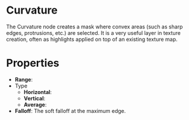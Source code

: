 # Curvature



The Curvature node creates a mask where convex areas (such as sharp edges, protrusions, etc.) are selected. It is a very useful layer in texture creation, often as highlights applied on top of an existing texture map.



# Properties

- **Range**: 
- Type
  - **Horizontal**: <desc>
  - **Vertical**: <desc>
  - **Average**: <desc>
- **Falloff**: The soft falloff at the maximum edge.



